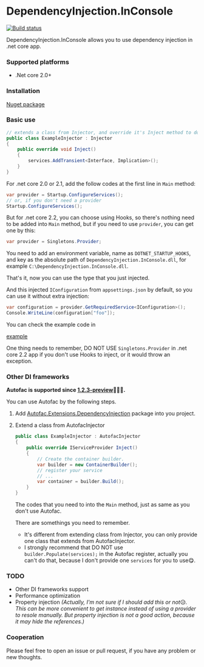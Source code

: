 # DependencyInjection.InConsole
[![Build status](https://wdcdavyc.visualstudio.com/DependencyInjection.InConsole/_apis/build/status/DependencyInjection.InConsole-ASP.NET%20Core-CI)](https://wdcdavyc.visualstudio.com/DependencyInjection.InConsole/_build/latest?definitionId=-1)

DependencyInjection.InConsole allows you to use dependency injection in .net core app.

### Supported platforms
- .Net core 2.0+

### Installation

[Nuget package](https://www.nuget.org/packages/DependencyInjection.InConsole/)

### Basic use

```c#
// extends a class from Injector, and override it's Inject method to do inject
public class ExampleInjector : Injector
{
    public override void Inject()
    {
        services.AddTransient<Interface, Implication>();
    }
}
```

For .net core 2.0 or 2.1, add the follow codes at the first line in `Main` method:

```c#
var provider = Startup.ConfigureServices();
// or, if you don't need a provider
Startup.ConfigureServices();
```

But for .net core 2.2, you can choose using Hooks, so there's nothing need to be added into `Main` method, but if you need to use `provider`, you can get one by this:

```c#
var provider = Singletons.Provider;
```

You need to add an environment variable, name as `DOTNET_STARTUP_HOOKS`, and key as the absolute path of `DependencyInjection.InConsole.dll`, for example `C:\DependencyInjection.InConsole.dll`.

That's it, now you can use the type that you just injected.

And this injected `IConfiguration` from `appsettings.json` by default, so you can use it without extra injection:

```c#
var configuration = provider.GetRequiredService<IConfiguration>();
Console.WriteLine(configuration["foo"]);
```

You can check the example code in 

[example](https://github.com/Weidaicheng/DependencyInjection.InConsole/tree/master/example/DependencyInjection.InConsole.Example)

One thing needs to remember, DO NOT USE `Singletons.Provider` in .net core 2.2 app if you don't use Hooks to inject, or it would throw an exception.

### Other DI frameworks

**Autofac is supported since [1.2.3-preview](https://www.nuget.org/packages/DependencyInjection.InConsole/1.2.3-preview)🎉🎉🎉.**

You can use Autofac by the following steps.

1. Add [Autofac.Extensions.DependencyInjection](https://www.nuget.org/packages/Autofac.Extensions.DependencyInjection) package into you project.

2. Extend a class from AutofacInjector

   ```c#
   public class ExampleInjector : AutofacInjector
   {
       public override IServiceProvider Inject()
       {
           // Create the container builder.
           var builder = new ContainerBuilder();
           // register your service
           // ...
           var container = builder.Build();
       }
   }
   ```

   The codes that you need to into the `Main` method, just as same as you don't use Autofac.

   There are somethings you need to remember.

   - It's different from extending class from Injector, you can only provide one class that extends from AutofacInjector.
   - I strongly recommend that DO NOT use `builder.Populate(services);` in the Autofac register, actually you can't do that, because I don't provide one `services` for you to use😋.

### TODO

- Other DI frameworks support
- Performance optimization
- Property injection *(Actually, I'm not sure if I should add this or not*😥*. This can be more convenient to get instance instead of using a provider to resole manually. But property injection is not a good action, because it may hide the references.)*

### Cooperation

Please feel free to open an issue or pull request, if you have any problem or new thoughts.